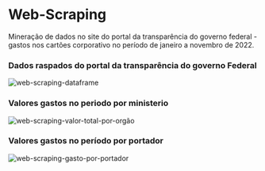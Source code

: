  # Web-Scraping
Mineração de dados no site do portal da transparência do governo federal - gastos nos cartões corporativo no período de janeiro a novembro de 2022.



### Dados raspados do portal da transparência do governo Federal


![web-scraping-dataframe](https://github.com/kaiquess1/webscraping-portal/assets/102844838/ddf6050d-f3e8-4ff7-8a70-e30851bbb8e5)


### Valores gastos no periodo por ministerio


![web-scraping-valor-total-por-orgão](https://github.com/kaiquess1/webscraping-portal/assets/102844838/b9d683ac-57c8-4ebd-8415-5ab6e5fec5fb)

### Valores gastos no período por portador 


![web-scraping-gasto-por-portador](https://github.com/kaiquess1/webscraping-portal/assets/102844838/4d8da9b5-a23e-4fb8-81a8-b33a6150294e)


